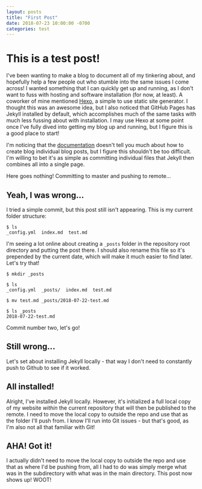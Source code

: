 ```yaml
---
layout: posts
title: "First Post"
date: 2018-07-23 10:00:00 -0700
categories: test
---
```



# This is a test post!

I've been wanting to make a blog to document all of my tinkering about, and hopefully help a few people out who stumble into the same issues I come across! I wanted something that I can quickly get up and running, as I don't want to fuss with hosting and software installation (for now, at least). A coworker of mine mentioned [Hexo](https://hexo.io), a simple to use static site generator. I thought this was an awesome idea, but I also noticed that GitHub Pages has Jekyll installed by default, which accomplishes much of the same tasks with much less fussing about with installation. I may use Hexo at some point once I've fully dived into getting my blog up and running, but I figure this is a good place to start!

I'm noticing that the [documentation](https://pages.github.com) doesn't tell you much about how to create blog individual blog posts, but I figure this shouldn't be too difficult. I'm willing to bet it's as simple as committing individual files that Jekyll then combines all into a single page.

Here goes nothing! Committing to master and pushing to remote...

## Yeah, I was wrong...

I tried a simple commit, but this post still isn't appearing. This is my current folder structure:
```console
$ ls
_config.yml  index.md  test.md
```

I'm seeing a lot online about creating a `_posts` folder in the repository root directory and putting the post there. I should also rename this file so it's prepended by the current date, which will make it much easier to find later. Let's try that!
```console
$ mkdir _posts

$ ls
_config.yml  _posts/  index.md  test.md

$ mv test.md _posts/2018-07-22-test.md

$ ls _posts
2018-07-22-test.md
```

Commit number two, let's go!

## Still wrong...

Let's set about installing Jekyll locally - that way I don't need to constantly push to Github to see if it worked.

## All installed!

Alright, I've installed Jekyll locally. However, it's initialized a full local copy of my website _within_ the current repository that will then be published to the remote. I need to move the local copy to outside the repo and use that as the folder I'll push from. I know I'll run into Git issues - but that's good, as I'm also not all that familiar with Git!

## AHA! Got it!

I actually didn't need to move the local copy to outside the repo and use that as where I'd be pushing from, all I had to do was simply merge what was in the subdirectory with what was in the main directory. This post now shows up! WOOT!
